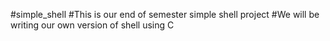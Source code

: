 #simple_shell
#This is our end of semester simple shell project
#We will be writing our own version of shell using C
